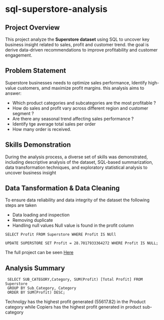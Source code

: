 # sql-superstore-analysis
## Project Overview 
This project analyze the **Superstore dataset** using SQL to uncover key business insight related to sales, profit and customer trend. the goal is derive data-driven recommendations to improve profitability and customer engagement.
## Problem Statement
Superstore businesses needs to optimize sales performance, Identify high-value customers, amd maximize profit margins. this analysis aims to answer:
- Which product categories and subcategories are the most profitable ?
- How do sales and profit vary across different region and customer segment ?
- Are there any seasonal trend affecting sales performance ?
- Identify tge average total sales per order
- How many order is received.
## Skills Demonstration
During the analysis process, a diverse set of skills was demonstrated, including descriptive analysis of the dataset, SQL-based summarization, data transformation techniques, and exploratory statistical analysis to uncover business insight
 ## Data Tansformation & Data Cleaning
 To ensure data reliability and data integrity of the dataset the following steps are taken
 - Data loading and inspection
 - Removing duplicate
 - Handling null values Null value is found in the profit column

``` 
SELECT Profit FROM Superstore WHERE Profit IS NUll
```

```
UPDATE SUPERSTORE SET Profit = 28.7017933364272 WHERE Profit IS NULL;
 ```


The full project can be seen [Here](https://github.com/kolex24/sql-superstore-analysis/blob/main/SQLQuery_SUPERSTORE.sql)

## Analysis Summary
```
 SELECT SUB_CATEGORY,Category, SUM(Profit) [Total Profit] FROM Superstore
 GROUP BY Sub_Category, Category
 ORDER BY SUM(Profit) DESC;
 ```

Technolgy has the highest profit generated (55617.82) in the Product category while Copiers has the highest profit generated in product sub-category

